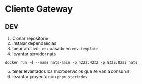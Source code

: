 # Cliente Gateway

## DEV

1. Clonar repositorio
2. instalar dependencias
3. crear archivo `.env` basado en `env.template`
4. levantar servidor nats
```
docker run -d --name nats-main -p 4222:4222 -p 8222:8222 nats
```
5. tener levantados los microservicios que se van a consumir
6. levantar proyecto con `pnpm start:dev`
